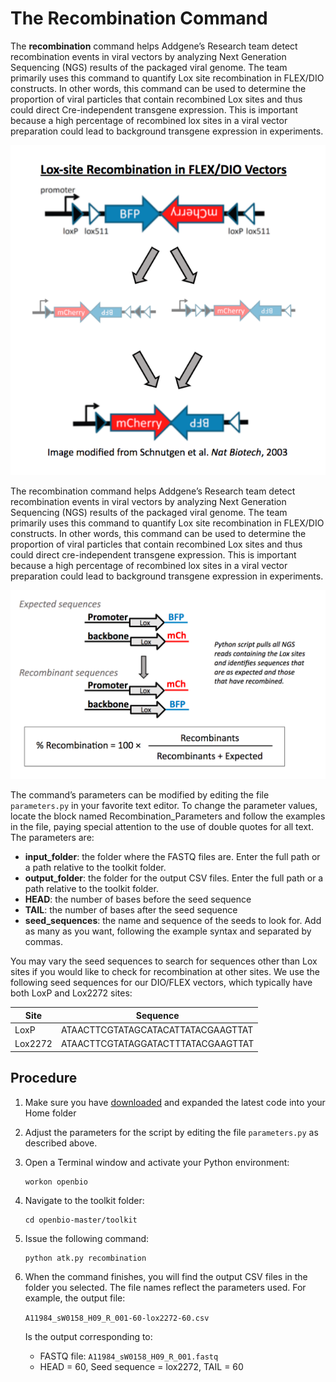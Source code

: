 # The Recombination Command
The __recombination__ command helps Addgene’s Research team detect recombination events in viral vectors by analyzing Next Generation Sequencing (NGS) results of the packaged viral genome. The team primarily uses this command to quantify Lox site recombination in FLEX/DIO constructs. In other words, this command can be used to determine the proportion of viral particles that contain recombined Lox sites and thus could direct Cre-independent transgene expression. This is important because a high percentage of recombined lox sites in a viral vector preparation could lead to background transgene expression in experiments.

![Lox-site Recombination in FLEX/DIO Vectors](recombination-1.svg)

The recombination command helps Addgene’s Research team detect recombination events in viral vectors by analyzing Next Generation Sequencing (NGS) results of the packaged viral genome. The team primarily uses this command to quantify Lox site recombination in FLEX/DIO constructs. In other words, this command can be used to determine the proportion of viral particles that contain recombined Lox sites and thus could direct cre-independent transgene expression. This is important because a high percentage of recombined lox sites in a viral vector preparation could lead to background transgene expression in experiments.

![Recombination detection](recombination-2.svg)

The command’s parameters can be modified by editing the file `parameters.py` in your favorite text editor.
To change the parameter values, locate the block named Recombination_Parameters and follow the examples in the file, paying special attention to the use of double quotes for all text. The parameters are:
* __input_folder__: the folder where the FASTQ files are. Enter the full path or a path relative to the toolkit folder.
* __output_folder__: the folder for the output CSV files. Enter the full path or a path relative to the toolkit folder.
* __HEAD__: the number of bases before the seed sequence
* __TAIL__: the number of bases after the seed sequence
* __seed_sequences__: the name and sequence of the seeds to look for. Add as many as you want, following the example syntax and separated by commas.

You may vary the seed sequences to search for sequences other than Lox sites if you would like to check for recombination at other sites. We use the following seed sequences for our DIO/FLEX vectors, which typically have both LoxP and Lox2272 sites:

Site | Sequence
---- | --------
LoxP | ATAACTTCGTATAGCATACATTATACGAAGTTAT
Lox2272 | ATAACTTCGTATAGGATACTTTATACGAAGTTAT


## Procedure
1. Make sure you have [downloaded](https://github.com/addgene/openbio/archive/master.zip) and expanded the latest code into your Home folder
1. Adjust the parameters for the script by editing the file `parameters.py` as described above.
1. Open a Terminal window and activate your Python environment:
    ```
    workon openbio
    ```
1. Navigate to the toolkit folder:
    ```
    cd openbio-master/toolkit
    ```
1. Issue the following command:
    ```
    python atk.py recombination
    ```
1. When the command finishes, you will find the output CSV files in the folder you selected. The file names reflect the parameters used. For example, the output file:

    `A11984_sW0158_H09_R_001-60-lox2272-60.csv`

    Is the output corresponding to:

    * FASTQ file: `A11984_sW0158_H09_R_001.fastq`
    * HEAD = 60, Seed sequence = lox2272, TAIL = 60
